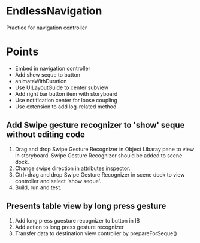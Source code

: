 # EndlessNavigation
Practice for navigation controller

# Points
- Embed in navigation controller
- Add show seque to button
- animateWithDuration
- Use UILayoutGuide to center subview
- Add right bar button item with storyboard
- Use notification center for loose coupling
- Use extension to add log-related method

## Add Swipe gesture recognizer to 'show' seque without editing code
1. Drag and drop Swipe Gesture Recognizer in Object Libaray pane to view in storyboard. Swipe Gesture Recognizer should be added to scene dock.
2. Change swipe direction in attributes inspector.
3. Ctrl+drag and drop Swipe Gesture Recognizer in scene dock to view controller and select 'show seque'.
4. Build, run and test.

## Presents table view by long press gesture
1. Add long press guesture recognizer to button in IB
2. Add action to long press gesture recognizer
3. Transfer data to destination view controller by prepareForSeque()


